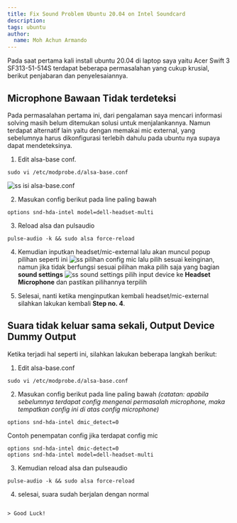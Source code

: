 ```yaml
---
title: Fix Sound Problem Ubuntu 20.04 on Intel Soundcard
description:
tags: ubuntu
author:
  name: Moh Achun Armando
---
```


Pada saat pertama kali install ubuntu 20.04 di laptop saya yaitu Acer Swift 3 SF313-51-514S terdapat beberapa permasalahan yang cukup krusial, berikut penjabaran dan penyelesaiannya.

## Microphone Bawaan Tidak terdeteksi

Pada permasalahan pertama ini, dari pengalaman saya mencari informasi solving masih belum ditemukan solusi untuk menjalankannya. Namun terdapat alternatif lain yaitu dengan memakai mic external, yang sebelumnya harus dikonfigurasi terlebih dahulu pada ubuntu nya supaya dapat mendeteksinya.

1. Edit alsa-base conf.
```bash[terminal]
sudo vi /etc/modprobe.d/alsa-base.conf
```
![ss isi alsa-base.conf](../img/ss-alsa-conf.jpg)

2. Masukan config berikut pada line paling bawah

```vim[alsa-base.conf]
options snd-hda-intel model=dell-headset-multi
```

3. Reload alsa dan pulsaudio

```bash[terminal]
pulse-audio -k && sudo alsa force-reload
```

4. Kemudian inputkan headset/mic-external lalu akan muncul popup pilihan seperti ini
![ss pilihan config mic](../img/ss-pilihan-config-mig.jpg)
lalu pilih sesuai keinginan, namun jika tidak berfungsi sesuai pilihan maka pilih saja yang bagian **sound settings**
![ss sound settings](../img/ss-sound-setting.jpg)
pilih input device ke **Headset Microphone** dan pastikan pilihannya terpilih 

5. Selesai, nanti ketika menginputkan kembali headset/mic-external silahkan lakukan kembali **Step no. 4**.

## Suara tidak keluar sama sekali, Output Device **Dummy Output**

Ketika terjadi hal seperti ini, silahkan lakukan beberapa langkah berikut:
1. Edit alsa-base.conf
```bash[terminal]
sudo vi /etc/modprobe.d/alsa-base.conf
```

2. Masukan config berikut pada line paling bawah
*(catatan: apabila sebelumnya terdapat config mengenai permasalah microphone, maka tempatkan config ini di atas config microphone)*
```vim[alsa-base.conf]
options snd-hda-intel dmic_detect=0
```
Contoh penempatan config jika terdapat config mic
```vim[alsa-base.conf]
options snd-hda-intel dmic-detect=0
options snd-hda-intel model=dell-headset-multi
```

3. Kemudian reload alsa dan pulseaudio
```bash[terminal]
pulse-audio -k && sudo alsa force-reload
```

4. selesai, suara sudah berjalan dengan normal

```

> Good Luck!
